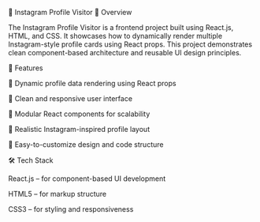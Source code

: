 📸 Instagram Profile Visitor
🚀 Overview

The Instagram Profile Visitor is a frontend project built using React.js, HTML, and CSS.
It showcases how to dynamically render multiple Instagram-style profile cards using React props.
This project demonstrates clean component-based architecture and reusable UI design principles.

🧠 Features

🔹 Dynamic profile data rendering using React props

🔹 Clean and responsive user interface

🔹 Modular React components for scalability

🔹 Realistic Instagram-inspired profile layout

🔹 Easy-to-customize design and code structure

🛠️ Tech Stack

React.js – for component-based UI development

HTML5 – for markup structure

CSS3 – for styling and responsiveness
